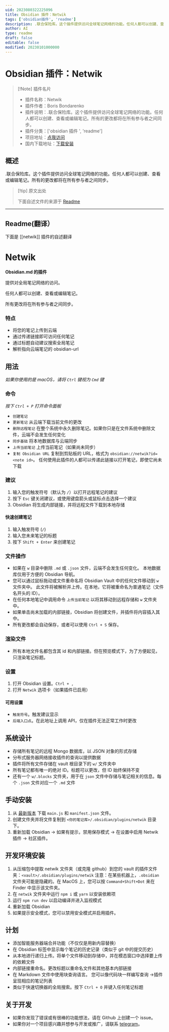 ```yaml
---
uid: 2023080322225096
title: Obsidian 插件：Netwik
tags: ['obsidian插件', 'readme']
description: .联合保险库。这个插件提供访问全球笔记网络的功能。任何人都可以创建、查看或编辑笔记。所有的更改都将在所有参与者之间同步。
author: AI
type: readme
draft: false
editable: false
modified: 20230101000000
---
```


# Obsidian 插件：Netwik

> [!Note] 插件名片
> - 插件名称：Netwik
> - 插件作者：Boris Bondarenko
> - 插件说明：.联合保险库。这个插件提供访问全球笔记网络的功能。任何人都可以创建、查看或编辑笔记。所有的更改都将在所有参与者之间同步。
> - 插件分类：['obsidian 插件 ', 'readme']
> - 项目地址：[点我访问](https://github.com/fivol/netwik-obsidian)
> - 国内下载地址：[下载安装](https://pkmer.cn/products/plugin/pluginMarket/?netwik)

## 概述

.联合保险库。这个插件提供访问全球笔记网络的功能。任何人都可以创建、查看或编辑笔记。所有的更改都将在所有参与者之间同步。

> [!tip] 原文出处
>
>下面自述文件的来源于 [Readme](https://ghproxy.net/https://raw.githubusercontent.com/fivol/netwik-obsidian/master/README.md)
>

---

## Readme(翻译）

下面是 [[netwik]] 插件的自述翻译

# Netwik

**Obsidian.md 的插件**

提供对全局笔记网络的访问。

任何人都可以创建、查看或编辑笔记。

所有更改将在所有参与者之间同步。

### 特点

- 将您的笔记上传到云端
- 通过传递链接即可访问任何笔记
- 通过标题自动建议搜索全局笔记
- 解析指向云端笔记的 obsidian-url

## 用法

*如果你使用的是 macOS，请将 `Ctrl` 键视为 `Cmd` 键*

### 命令

*按下 `Ctrl + P` 打开命令面板*

- `创建笔记`
- `更新笔记` 从云端下载当前文件的更改
- `删除远程笔记` 在整个系统中永久删除笔记。如果你只是在文件系统中删除文件，云端不会发生任何变化
- `同步基础` 将本地数据库与云端同步
- `上传当前笔记` 上传当前笔记（如果尚未同步）
- `复制 Obsidian URL` 复制到剪贴板的 URL，格式为 `obsidian://netwik?id=<note id>`。
任何使用此插件的人都可以传递此链接以打开笔记，即使它尚未下载

### 建议

1. 输入您的触发符号（默认为 `/`）以打开远程笔记的建议
2. 按下 `Esc` 键关闭建议，或使用键盘箭头或鼠标点击选择一个建议
3. Obsidian 将生成内部链接，并将远程文件下载到本地存储

#### 快速创建笔记

1. 输入触发符号 (`/`)
2. 输入您未来笔记的标题
3. 按下 `Shift + Enter` 来创建笔记

### 文件操作

- 如果在 `w` 目录中删除 `.md` 或 `.json` 文件，云端不会发生任何变化。
  本地数据库仅用于方便的 Obsidian 导航。
- 您可以通过鼠标拖动或文件重命名将 Obsidian Vault 中的任何文件移动到 `w` 文件夹中。
  此文件将被解析并上传。在本地，它将被重命名为普通笔记（文件名开头的 ID）。
- 在任何本地笔记中调用命令 `上传当前笔记` 以将其移动到远程存储和 `w` 文件夹中。
- 如果单击尚未加载的内部链接，Obsidian 将创建文件，并插件将内容插入其中。
- 所有更改都会自动保存，或者可以使用 `Ctrl + S` 保存。

### 渲染文件

- 所有本地文件名都包含其 id 和内部链接。但在预览模式下，为了方便起见，只渲染笔记标题。

### 设置

1. 打开 Obsidian 设置。`Ctrl + ,`
2. 打开 `Netwik` 选项卡（如果插件已启用）

#### 可用设置

- `触发符号`。触发建议显示
- `后端入口点`。在此地址上调用 API，仅在插件无法正常工作时更改

## 系统设计

- 存储所有笔记的远程 Mongo 数据库，以 JSON 对象的形式存储
- 分布式服务器网络接收插件的查询以提供数据
- 插件将所有文件存储在 vault 根目录下的 `w/` 文件夹中
- 所有笔记都有唯一的绝对 ID。标题可以更改，但 ID 始终保持不变
- 还有一个 `w/.blocks` 文件夹，用于在 `json` 文件中存储与笔记相关的信息。每个 `.json` 文件对应一个 `.md` 文件

## 手动安装

1. 从 [最新版本](https://github.com/fivol/netwik-obsidian/releases) 下载 `main.js` 和 `manifest.json` 文件。
2. 创建文件夹并将文件复制到 `<你的笔记库>/.obsidian/plugins/netwik` 目录下。
3. 重新加载 Obsidian -> 如果有提示，禁用保存模式 -> 在设置中启用 Netwik 插件 -> 社区插件。

## 开发环境安装

1. 从压缩包中提取 netwik 文件夹（或克隆 github）到您的 vault 的插件文件夹：`<vault>/.obsidian/plugins/netwik`
   注意：在某些机器上，`.obsidian` 文件夹可能是隐藏的。在 MacOS 上，您可以按 `Command+Shift+Dot` 来在 Finder 中显示该文件夹。
2. 在 `netwik` 文件夹中运行 `npm i` 或 `yarn` 以安装依赖项
3. 运行 `npm run dev` 以启动编译并进入监视模式
4. 重新加载 Obsidian
5. 如果提示安全模式，您可以禁用安全模式并启用插件。

## 计划

- 添加智能服务器端合并功能（不仅仅是用新内容替换）
- 在 Obsidian 标签中显示每个笔记的历史记录（类似于 git 中的提交历史）
- 从本地进行递归上传。将单个文件移动到存储中，并在模态窗口中选择要上传的依赖文件
- 内部链接重命名。更改标题以重命名文件和其他基本内部链接
- 在 Markdown 文件中使用块查询语言。
  您可以像代码块一样编写查询 ->插件呈现相应的笔记列表
- 类似于快速切换器的全局搜索。按下 `Ctrl + O` 并键入任何笔记标题

## 关于开发

- 如果你发现了错误或有很棒的功能想法，请在 Github 上创建一个 issue。
- 如果你对一个项目感兴趣并想参与开发或推广，请联系 [telegram](https://t.me/fiobond)。



